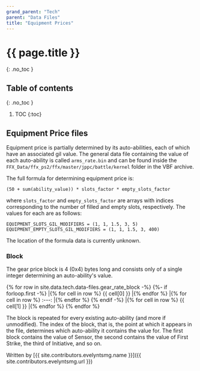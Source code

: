 ```yaml
---
grand_parent: "Tech"
parent: "Data Files"
title: "Equipment Prices"
---
```

# {{ page.title }}
{: .no_toc }

## Table of contents
{: .no_toc }

1. TOC
{:toc}

## Equipment Price files
Equipment price is partially determined by its auto-abilities, each of which have an associated gil value. The general data file containing the value of each auto-ability is called `arms_rate.bin` and can be found inside the `FFX_Data/ffx_ps2/ffx/master/jppc/battle/kernel` folder in the VBF archive.

The full formula for determining equipment price is:

```(50 + sum(ability_value)) * slots_factor * empty_slots_factor```

where `slots_factor` and `empty_slots_factor` are arrays with indices corresponding to the number of filled and empty slots, respectively. The values for each are as follows:

```
EQUIPMENT_SLOTS_GIL_MODIFIERS = (1, 1, 1.5, 3, 5)
EQUIPMENT_EMPTY_SLOTS_GIL_MODIFIERS = (1, 1, 1.5, 3, 400)
```

The location of the formula data is currently unknown.

### Block
The gear price block is 4 (0x4) bytes long and consists only of a single integer determining an auto-ability's value.

{% for row in site.data.tech.data-files.gear_rate_block -%}
{%- if forloop.first -%}
|{% for cell in row %} {{ cell[0] }} |{% endfor %}
|{% for cell in row %} :---: |{% endfor %}
{% endif -%}
|{% for cell in row %} {{ cell[1] }} |{% endfor %}
{% endfor %}

The block is repeated for every existing auto-ability (and more if unmodified). The index of the block, that is, the point at which it appears in the file, determines which auto-ability it contains the value for. The first block contains the value of Sensor, the second contains the value of First Strike, the third of Initiative, and so on.

Written by [{{ site.contributors.evelyntsmg.name }}]({{ site.contributors.evelyntsmg.url }})
